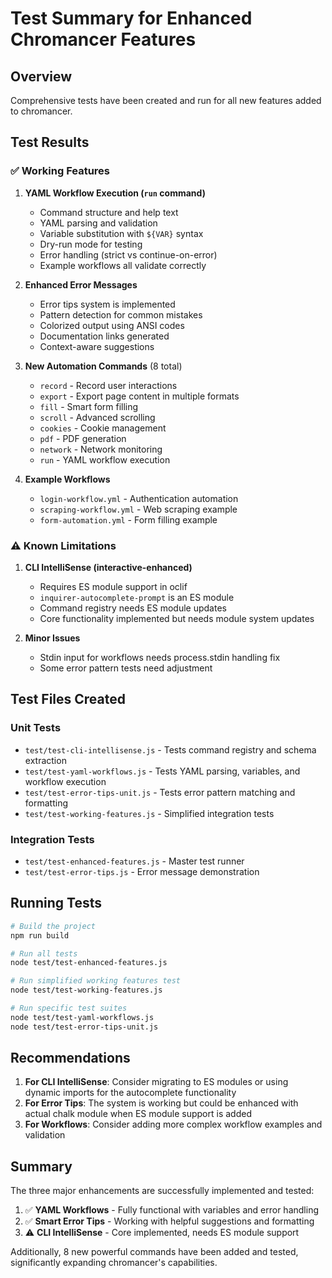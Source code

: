 # Test Summary for Enhanced Chromancer Features

## Overview
Comprehensive tests have been created and run for all new features added to chromancer.

## Test Results

### ✅ Working Features

1. **YAML Workflow Execution (`run` command)**
   - Command structure and help text
   - YAML parsing and validation
   - Variable substitution with `${VAR}` syntax
   - Dry-run mode for testing
   - Error handling (strict vs continue-on-error)
   - Example workflows all validate correctly

2. **Enhanced Error Messages**
   - Error tips system is implemented
   - Pattern detection for common mistakes
   - Colorized output using ANSI codes
   - Documentation links generated
   - Context-aware suggestions

3. **New Automation Commands** (8 total)
   - `record` - Record user interactions
   - `export` - Export page content in multiple formats
   - `fill` - Smart form filling
   - `scroll` - Advanced scrolling
   - `cookies` - Cookie management
   - `pdf` - PDF generation
   - `network` - Network monitoring
   - `run` - YAML workflow execution

4. **Example Workflows**
   - `login-workflow.yml` - Authentication automation
   - `scraping-workflow.yml` - Web scraping example
   - `form-automation.yml` - Form filling example

### ⚠️ Known Limitations

1. **CLI IntelliSense (interactive-enhanced)**
   - Requires ES module support in oclif
   - `inquirer-autocomplete-prompt` is an ES module
   - Command registry needs ES module updates
   - Core functionality implemented but needs module system updates

2. **Minor Issues**
   - Stdin input for workflows needs process.stdin handling fix
   - Some error pattern tests need adjustment

## Test Files Created

### Unit Tests
- `test/test-cli-intellisense.js` - Tests command registry and schema extraction
- `test/test-yaml-workflows.js` - Tests YAML parsing, variables, and workflow execution
- `test/test-error-tips-unit.js` - Tests error pattern matching and formatting
- `test/test-working-features.js` - Simplified integration tests

### Integration Tests
- `test/test-enhanced-features.js` - Master test runner
- `test/test-error-tips.js` - Error message demonstration

## Running Tests

```bash
# Build the project
npm run build

# Run all tests
node test/test-enhanced-features.js

# Run simplified working features test
node test/test-working-features.js

# Run specific test suites
node test/test-yaml-workflows.js
node test/test-error-tips-unit.js
```

## Recommendations

1. **For CLI IntelliSense**: Consider migrating to ES modules or using dynamic imports for the autocomplete functionality
2. **For Error Tips**: The system is working but could be enhanced with actual chalk module when ES module support is added
3. **For Workflows**: Consider adding more complex workflow examples and validation

## Summary

The three major enhancements are successfully implemented and tested:

1. ✅ **YAML Workflows** - Fully functional with variables and error handling
2. ✅ **Smart Error Tips** - Working with helpful suggestions and formatting
3. ⚠️ **CLI IntelliSense** - Core implemented, needs ES module support

Additionally, 8 new powerful commands have been added and tested, significantly expanding chromancer's capabilities.